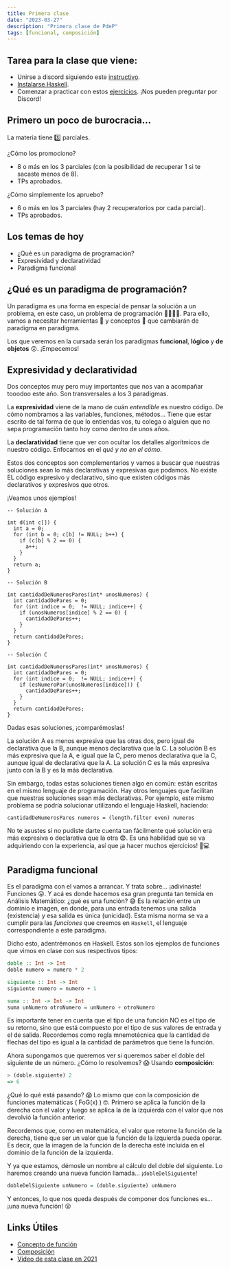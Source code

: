 ```yaml
---
title: Primera clase
date: "2023-03-27"
description: "Primera clase de PdeP"
tags: [funcional, composición]
---
```


## Tarea para la clase que viene:
- Unirse a discord siguiendo este [instructivo](https://docs.google.com/document/d/1HCwsLjj1P_v8O2leXyrD4b61VxxWevaeic5rxU8RS80/edit).
- [Instalarse Haskell](https://www.pdep.com.ar/software/haskell). 
- Comenzar a practicar con estos [ejercicios](https://docs.google.com/document/d/15VME8b-t_jXznNpPaTevLM3ETlRUAX1cI79tg6TikXY/edit). ¡Nos pueden preguntar por Discord!

## Primero un poco de burocracia…

La materia tiene 3️⃣ parciales.  

¿Cómo los promociono?
- 8 o más en los 3 parciales (con la posibilidad de recuperar 1 si te sacaste menos de 8).
- TPs aprobados.

¿Cómo simplemente los apruebo?
- 6 o más en los 3 parciales (hay 2 recuperatorios por cada parcial).
- TPs aprobados.

## Los temas de hoy
- ¿Qué es un paradigma de programación?
- Expresividad y declaratividad
- Paradigma funcional

## ¿Qué es un paradigma de programación?

Un paradigma es una forma en especial de pensar la solución a un problema, en este caso, un problema de programación 👩‍💻👨‍💻. Para ello, vamos a necesitar herramientas 🔧 y conceptos 📖 que cambiarán de paradigma en paradigma. 

Los que veremos en la cursada serán los paradigmas **funcional**, **lógico** y **de objetos** 😮. ¡Empecemos!

## Expresividad y declaratividad
Dos conceptos muy pero muy importantes que nos van a acompañar tooodoo este año. Son transversales a los 3 paradigmas.

La **expresividad** viene de la mano de cuán *entendible* es nuestro código. De cómo nombramos a las variables, funciones, métodos… Tiene que estar escrito de tal forma de que lo entiendas vos, tu colega o alguien que no sepa programación tanto hoy como dentro de unos años. 

La **declaratividad** tiene que ver con ocultar los detalles algorítmicos de nuestro código. Enfocarnos en el *qué y no en el cómo*.


Estos dos conceptos son complementarios y vamos a buscar que nuestras soluciones sean lo más declarativas y expresivas que podamos. No existe EL código expresivo y declarativo, sino que existen códigos más declarativos y expresivos que otros. 

¡Veamos unos ejemplos!

```
-- Solución A
​
int d(int c[]) {
  int a = 0;
  for (int b = 0; c[b] != NULL; b++) {
    if (c[b] % 2 == 0) {
      a++;
    }
  }
  return a;
}
​
-- Solución B
​
int cantidadDeNumerosPares(int* unosNumeros) {
  int cantidadDePares = 0;
  for (int indice = 0;  != NULL; indice++) {
    if (unosNumeros[indice] % 2 == 0) {
      cantidadDePares++;
    }
  }
  return cantidadDePares;
}
​
-- Solución C
​
int cantidadDeNumerosPares(int* unosNumeros) {
  int cantidadDePares = 0;
  for (int indice = 0;  != NULL; indice++) {
    if (esNumeroPar(unosNumeros[indice])) {
      cantidadDePares++;
    }
  }
  return cantidadDePares;
}
```

Dadas esas soluciones, ¡comparémoslas!

La solución A es menos expresiva que las otras dos, pero igual de declarativa que la B, aunque menos declarativa que la C.
La solución B es más expresiva que la A, e igual que la C, pero menos declarativa que la C, aunque igual de declarativa que la A.
La solución C es la más expresiva junto con la B y es la más declarativa.

Sin embargo, todas estas soluciones tienen algo en común: están escritas en el mismo lenguaje de programación. Hay otros lenguajes que facilitan que nuestras soluciones sean más declarativas. Por ejemplo, este mismo problema se podría solucionar utilizando el lenguaje Haskell, haciendo:

```
cantidadDeNumerosPares numeros = (length.filter even) numeros
```

No te asustes si no pudiste darte cuenta tan fácilmente qué solución era más expresiva o declarativa que la otra 😨. Es una habilidad que se va adquiriendo con la experiencia, así que ¡a hacer muchos ejercicios! 💪💻

## Paradigma funcional 
Es el paradigma con el vamos a arrancar. Y trata sobre… ¡adivinaste! Funciones 😝. Y acá es donde hacemos esa gran pregunta tan temida en Análisis Matemático: ¿qué es una función? 😅 Es la relación entre un dominio e imagen, en donde, para una entrada tenemos una salida (existencia) y esa salida es única (unicidad). Esta misma norma se va a cumplir para las *funciones* que creemos en `Haskell`, el lenguaje correspondiente a este paradigma.

Dicho esto, adentrémonos en Haskell. Estos son los ejemplos de funciones que vimos en clase con sus respectivos tipos:

```haskell
doble :: Int -> Int
doble numero = numero * 2

siguiente :: Int -> Int
siguiente numero = numero + 1

suma :: Int -> Int -> Int
suma unNumero otroNumero = unNumero + otroNumero
```

Es importante tener en cuenta que el tipo de una función NO es el tipo de su retorno, sino que está compuesto por el tipo de sus valores de entrada y el de salida. Recordemos como regla mnemotécnica que la cantidad de flechas del tipo es igual a la cantidad de parámetros que tiene la función.

Ahora supongamos que queremos ver si queremos saber el doble del siguiente de un número. ¿Cómo lo resolvemos? 😱 Usando **composición**:
```haskell
> (doble.siguiente) 2
=> 6
```

¿Qué lo qué está pasando? 😱 Lo mismo que con la composición de funciones matemáticas ( FoG(x) ) 🤓. Primero se aplica la función de la derecha con el valor y luego se aplica la de la izquierda con el valor que nos devolvió la función anterior.

Recordemos que, como en matemática, el valor que retorne la función de la derecha, tiene que ser un valor que la función de la izquierda pueda operar. Es decir, que la imagen de la función de la derecha esté incluida en el dominio de la función de la izquierda.

Y ya que estamos, démosle un nombre al cálculo del doble del siguiente. Lo haremos creando una nueva función llamada... ¡`dobleDelSiguiente`!

```haskell
dobleDelSiguiente unNumero = (doble.siguiente) unNumero
```

Y entonces, lo que nos queda después de componer dos funciones es… ¡una nueva función! 😮


## Links Útiles

- [Concepto de función](http://wiki.uqbar.org/wiki/articles/concepto-de-funcion.html)
- [Composición](http://wiki.uqbar.org/wiki/articles/composicion.html)
- [Video de esta clase en 2021](https://drive.google.com/file/d/1gcybc5zNBqQ7vu6Ku7NGeUWhlLGwnbqf/view?usp=sharing)

